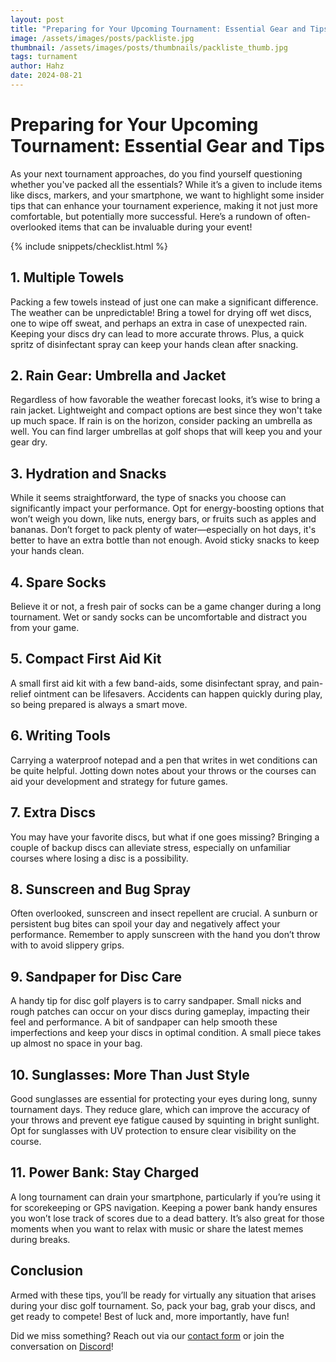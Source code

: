 ```yaml
---
layout: post
title: "Preparing for Your Upcoming Tournament: Essential Gear and Tips"
image: /assets/images/posts/packliste.jpg
thumbnail: /assets/images/posts/thumbnails/packliste_thumb.jpg
tags: turnament
author: Hahz
date: 2024-08-21
---
```


# Preparing for Your Upcoming Tournament: Essential Gear and Tips

As your next tournament approaches, do you find yourself questioning whether you've packed all the essentials? While it’s a given to include items like discs, markers, and your smartphone, we want to highlight some insider tips that can enhance your tournament experience, making it not just more comfortable, but potentially more successful. Here’s a rundown of often-overlooked items that can be invaluable during your event!

{% include snippets/checklist.html %}

## 1. Multiple Towels
Packing a few towels instead of just one can make a significant difference. The weather can be unpredictable! Bring a towel for drying off wet discs, one to wipe off sweat, and perhaps an extra in case of unexpected rain. Keeping your discs dry can lead to more accurate throws. Plus, a quick spritz of disinfectant spray can keep your hands clean after snacking.

## 2. Rain Gear: Umbrella and Jacket
Regardless of how favorable the weather forecast looks, it’s wise to bring a rain jacket. Lightweight and compact options are best since they won't take up much space. If rain is on the horizon, consider packing an umbrella as well. You can find larger umbrellas at golf shops that will keep you and your gear dry.

## 3. Hydration and Snacks
While it seems straightforward, the type of snacks you choose can significantly impact your performance. Opt for energy-boosting options that won’t weigh you down, like nuts, energy bars, or fruits such as apples and bananas. Don’t forget to pack plenty of water—especially on hot days, it's better to have an extra bottle than not enough. Avoid sticky snacks to keep your hands clean.

## 4. Spare Socks
Believe it or not, a fresh pair of socks can be a game changer during a long tournament. Wet or sandy socks can be uncomfortable and distract you from your game.

## 5. Compact First Aid Kit
A small first aid kit with a few band-aids, some disinfectant spray, and pain-relief ointment can be lifesavers. Accidents can happen quickly during play, so being prepared is always a smart move.

## 6. Writing Tools
Carrying a waterproof notepad and a pen that writes in wet conditions can be quite helpful. Jotting down notes about your throws or the courses can aid your development and strategy for future games.

## 7. Extra Discs
You may have your favorite discs, but what if one goes missing? Bringing a couple of backup discs can alleviate stress, especially on unfamiliar courses where losing a disc is a possibility.

## 8. Sunscreen and Bug Spray
Often overlooked, sunscreen and insect repellent are crucial. A sunburn or persistent bug bites can spoil your day and negatively affect your performance. Remember to apply sunscreen with the hand you don’t throw with to avoid slippery grips.

## 9. Sandpaper for Disc Care
A handy tip for disc golf players is to carry sandpaper. Small nicks and rough patches can occur on your discs during gameplay, impacting their feel and performance. A bit of sandpaper can help smooth these imperfections and keep your discs in optimal condition. A small piece takes up almost no space in your bag.

## 10. Sunglasses: More Than Just Style
Good sunglasses are essential for protecting your eyes during long, sunny tournament days. They reduce glare, which can improve the accuracy of your throws and prevent eye fatigue caused by squinting in bright sunlight. Opt for sunglasses with UV protection to ensure clear visibility on the course.

## 11. Power Bank: Stay Charged
A long tournament can drain your smartphone, particularly if you’re using it for scorekeeping or GPS navigation. Keeping a power bank handy ensures you won’t lose track of scores due to a dead battery. It’s also great for those moments when you want to relax with music or share the latest memes during breaks.

## Conclusion
Armed with these tips, you’ll be ready for virtually any situation that arises during your disc golf tournament. So, pack your bag, grab your discs, and get ready to compete! Best of luck and, more importantly, have fun!

Did we miss something? Reach out via our [contact form](/contact) or join the conversation on [Discord](https://discord.gg/vnJu3ZWVKy)!
